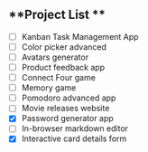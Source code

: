 ## **Project List **

- [ ] Kanban Task Management App
- [ ] Color picker advanced
- [ ] Avatars generator
- [ ] Product feedback app
- [ ] Connect Four game
- [ ] Memory game
- [ ] Pomodoro advanced app
- [ ] Movie releases website
- [x] Password generator app
- [ ] In-browser markdown editor
- [x] Interactive card details form
